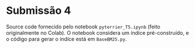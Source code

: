# Submissão 4

Source code fornecido pelo notebook `pyterrier_T5.ipynb` (feito originalmente no Colab). O notebook considera um índice pré-construído, e o código para gerar o indíce está em `BaseBM25.py`.